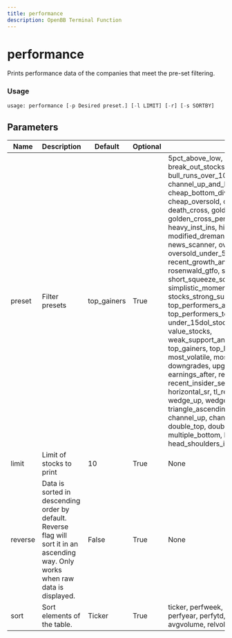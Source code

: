 ```yaml
---
title: performance
description: OpenBB Terminal Function
---
```


# performance

Prints performance data of the companies that meet the pre-set filtering.

### Usage 
```python
usage: performance [-p Desired preset.] [-l LIMIT] [-r] [-s SORTBY]
```

## Parameters

| Name | Description | Default | Optional | Choices |
| ---- | ----------- | ------- | -------- | ------- |
| preset | Filter presets | top_gainers | True | 5pct_above_low,  analyst_strong_buy,  break_out_stocks,  buffett_like,  bull_runs_over_10pct,  channel_up_and_low_debt_and_sma_50and200,  cheap_bottom_dividend,  cheap_dividend,  cheap_oversold,  continued_momentum_scan,  death_cross,  golden_cross,  golden_cross_penny,  growth_stocks,  heavy_inst_ins,  high_vol_and_low_debt,  modified_dreman,  modified_neff,  news_scanner,  oversold,  oversold_under_3dol,  oversold_under_5dol,  potential_reversals,  recent_growth_and_support,  rosenwald,  rosenwald_gtfo,  sexy_year,  short_squeeze_scan,  simplistic_momentum_scanner_under_7dol,  stocks_strong_support_levels,  template,  top_performers_all,  top_performers_healthcare,  top_performers_tech,  undervalue,  under_15dol_stocks,  unusual_volume,  value_stocks,  weak_support_and_top_performers,  top_gainers,  top_losers,  new_high,  new_low,  most_volatile,  most_active,  overbought,  downgrades,  upgrades,  earnings_before,  earnings_after,  recent_insider_buying,  recent_insider_selling,  major_news,  horizontal_sr,  tl_resistance,  tl_support,  wedge_up,  wedge_down,  wedge,  triangle_ascending,  triangle_descending,  channel_up,  channel_down,  channel,  double_top,  double_bottom,  multiple_top,  multiple_bottom,  head_shoulders,  head_shoulders_inverse |
| limit | Limit of stocks to print | 10 | True | None |
| reverse | Data is sorted in descending order by default. Reverse flag will sort it in an ascending way. Only works when raw data is displayed. | False | True | None |
| sort | Sort elements of the table. | Ticker | True | ticker, perfweek, perfmonth, perfquart, perfhalf, perfyear, perfytd, volatilityw, volatilitym, recom, avgvolume, relvolume, price, change, volume |


